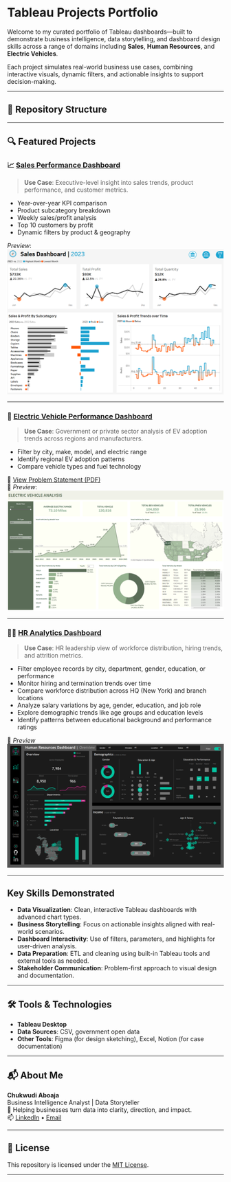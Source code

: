 # Tableau Projects Portfolio

Welcome to my curated portfolio of Tableau dashboards—built to demonstrate business intelligence, data storytelling, and dashboard design skills across a range of domains including **Sales**, **Human Resources**, and **Electric Vehicles**.

Each project simulates real-world business use cases, combining interactive visuals, dynamic filters, and actionable insights to support decision-making.

---

## 🧩 Repository Structure

---

## 🔍 Featured Projects

### 📈 [Sales Performance Dashboard](projects/Sales%20Performance/README.md)

> **Use Case**: Executive-level insight into sales trends, product performance, and customer metrics.

- Year-over-year KPI comparison
- Product subcategory breakdown
- Weekly sales/profit analysis
- Top 10 customers by profit
- Dynamic filters by product & geography

_Preview_:  
![Sales Dashboard](visual/Sales%20Dashboard.png)

---

### 🚗 [Electric Vehicle Performance Dashboard](projects/EV%20Perormance%20Dashboard/README.md)

> **Use Case**: Government or private sector analysis of EV adoption trends across regions and manufacturers.

- Filter by city, make, model, and electric range
- Identify regional EV adoption patterns
- Compare vehicle types and fuel technology

📄 [View Problem Statement (PDF)](projects/EV%20Perormance%20Dashboard/docs/Problem%20Statement.pdf)  
📸 _Preview_:  
![EV Dashboard](visual/Eelectric%20Vehicle%20Dashboard.png)

---

### 👩‍💼 [HR Analytics Dashboard](projects/HR%20Dashboard)

> **Use Case**: HR leadership view of workforce distribution, hiring trends, and attrition metrics.

- Filter employee records by city, department, gender, education, or performance
- Monitor hiring and termination trends over time
- Compare workforce distribution across HQ (New York) and branch locations
- Analyze salary variations by age, gender, education, and job role
- Explore demographic trends like age groups and education levels
- Identify patterns between educational background and performance ratings

📸 _Preview_  
![HR Dashboard](visual/HR%20Summary.png)

---

## Key Skills Demonstrated

- **Data Visualization**: Clean, interactive Tableau dashboards with advanced chart types.
- **Business Storytelling**: Focus on actionable insights aligned with real-world scenarios.
- **Dashboard Interactivity**: Use of filters, parameters, and highlights for user-driven analysis.
- **Data Preparation**: ETL and cleaning using built-in Tableau tools and external tools as needed.
- **Stakeholder Communication**: Problem-first approach to visual design and documentation.

---

## 🛠️ Tools & Technologies

- **Tableau Desktop**
- **Data Sources**: CSV, government open data
- **Other Tools**: Figma (for design sketching), Excel, Notion (for case documentation)

---

## 📬 About Me

**Chukwudi Aboaja**  
Business Intelligence Analyst | Data Storyteller  
🎯 Helping businesses turn data into clarity, direction, and impact.  
📫 [LinkedIn](https://www.linkedin.com/in/chukwudi-aboaja/) • [Email](chukwudi.aboaja@gmail.com)

---

## 📄 License

This repository is licensed under the [MIT License](LICENSE).

---
